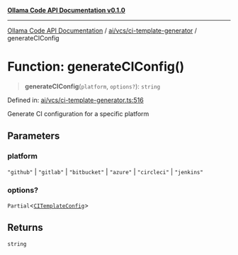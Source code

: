 [**Ollama Code API Documentation v0.1.0**](../../../../README.md)

***

[Ollama Code API Documentation](../../../../modules.md) / [ai/vcs/ci-template-generator](../README.md) / generateCIConfig

# Function: generateCIConfig()

> **generateCIConfig**(`platform`, `options?`): `string`

Defined in: [ai/vcs/ci-template-generator.ts:516](https://github.com/erichchampion/ollama-code/blob/5fa5a402f1434a41b466cfc71ab6d619028efab2/ollama-code/src/ai/vcs/ci-template-generator.ts#L516)

Generate CI configuration for a specific platform

## Parameters

### platform

`"github"` | `"gitlab"` | `"bitbucket"` | `"azure"` | `"circleci"` | `"jenkins"`

### options?

`Partial`\<[`CITemplateConfig`](../interfaces/CITemplateConfig.md)\>

## Returns

`string`
